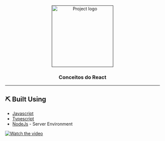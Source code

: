 <p align="center">
  <a href="" rel="noopener">
 <img width=200px height=200px src="https://i.imgur.com/6wj0hh6.jpg" alt="Project logo"></a>
</p>

<h3 align="center">Conceitos do React</h3>

---

## ⛏️ Built Using <a name = "built_using"></a>

- [Javascript](https://www.javascript.com/)
- [Typescript](https://www.typescriptlang.org/)
- [NodeJs](https://nodejs.org/en/) - Server Environment

[![Watch the video](https://i.imgur.com/vKb2F1B.png)](https://youtu.be/vt5fpE0bzSY)
